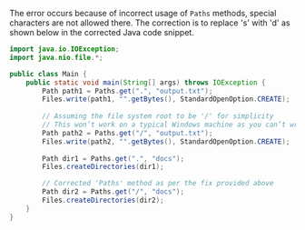The error occurs because of incorrect usage of `Paths` methods, special characters are not allowed there. The correction is to replace 's' with 'd' as shown below in the corrected Java code snippet.

```java
import java.io.IOException;
import java.nio.file.*;

public class Main {
    public static void main(String[] args) throws IOException {
        Path path1 = Paths.get(".", "output.txt"); 
        Files.write(path1, "".getBytes(), StandardOpenOption.CREATE);
  
        // Assuming the file system root to be '/' for simplicity
        // This won’t work on a typical Windows machine as you can’t write files at root level in java
        Path path2 = Paths.get("/", "output.txt"); 
        Files.write(path2, "".getBytes(), StandardOpenOption.CREATE);
  
        Path dir1 = Paths.get(".", "docs");
        Files.createDirectories(dir1);

        // Corrected 'Paths' method as per the fix provided above
        Path dir2 = Paths.get("/", "docs"); 
        Files.createDirectories(dir2);
    }
}
```

